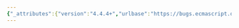 ```yaml
---
{"_attributes":{"version":"4.4.4+","urlbase":"https://bugs.ecmascript.org/","maintainer":"dherman@mozilla.com"},"bug":{"bug_id":2286,"creation_ts":"2013-11-14 17:04:00 -0800","short_desc":"21.2.2.9: mis-labelled algorithm steps","delta_ts":"2014-01-27 10:03:38 -0800","product":"Draft for 6th Edition","component":"editorial issue","version":"Rev 21: November 8, 2013 Draft","rep_platform":"All","op_sys":"All","bug_status":"RESOLVED","resolution":"FIXED","priority":"Normal","bug_severity":"normal","everconfirmed":true,"reporter":{"uid":"jmdyck","name":"Michael Dyck"},"assigned_to":{"uid":"allen","name":"Allen Wirfs-Brock"},"long_desc":[{"commentid":6782,"comment_count":0,"who":{"uid":"jmdyck","name":"Michael Dyck"},"bug_when":"2013-11-14 17:04:53 -0800","thetext":"In 21.2.2.9 \"AtomEscape\",\nsteps 3-5 should be indented and labelled a-c."},{"commentid":6811,"comment_count":1,"who":{"uid":"allen","name":"Allen Wirfs-Brock"},"bug_when":"2013-11-15 12:30:08 -0800","thetext":"fixed in rev22 editor's draft"},{"commentid":7060,"comment_count":2,"who":{"uid":"allen","name":"Allen Wirfs-Brock"},"bug_when":"2014-01-27 10:03:38 -0800","thetext":"fixed in Rev22 (January 20, 2013) release"}]}}
---
```

